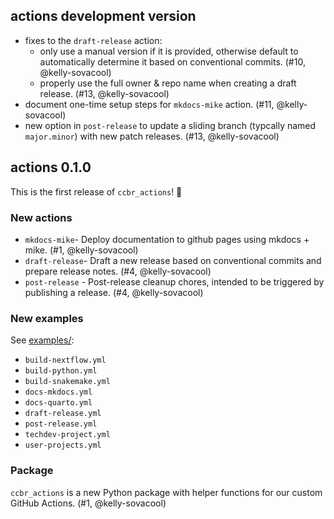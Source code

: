 ## actions development version

- fixes to the `draft-release` action:
  - only use a manual version if it is provided, otherwise default to automatically determine it based on conventional commits. (#10, @kelly-sovacool)
  - properly use the full owner & repo name when creating a draft release. (#13, @kelly-sovacool)
- document one-time setup steps for `mkdocs-mike` action. (#11, @kelly-sovacool)
- new option in `post-release` to update a sliding branch (typcally named `major.minor`) with new patch releases. (#13, @kelly-sovacool)

## actions 0.1.0

This is the first release of `ccbr_actions`! 🎉

### New actions

- `mkdocs-mike`- Deploy documentation to github pages
  using mkdocs + mike. (#1, @kelly-sovacool)
- `draft-release`- Draft a new release based on
  conventional commits and prepare release notes. (#4, @kelly-sovacool)
- `post-release` - Post-release cleanup chores, intended
  to be triggered by publishing a release. (#4, @kelly-sovacool)

### New examples

See [examples/](/examples):

- `build-nextflow.yml`
- `build-python.yml`
- `build-snakemake.yml`
- `docs-mkdocs.yml`
- `docs-quarto.yml`
- `draft-release.yml`
- `post-release.yml`
- `techdev-project.yml`
- `user-projects.yml`

### Package

`ccbr_actions` is a new Python package with helper functions for our custom GitHub Actions. (#1, @kelly-sovacool)
